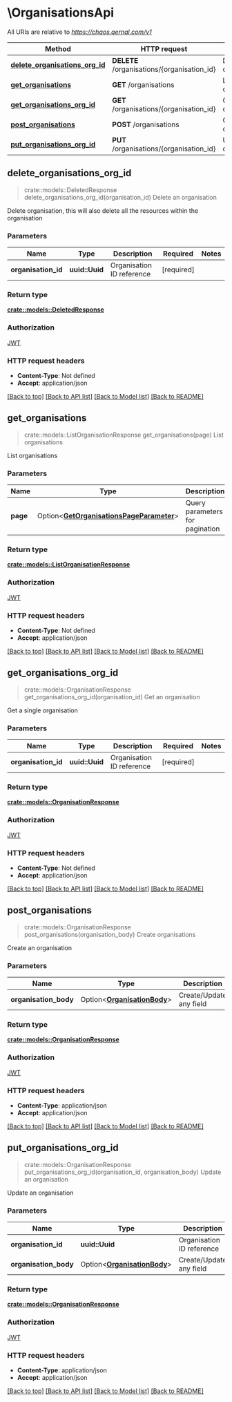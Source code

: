 # \OrganisationsApi

All URIs are relative to *https://chaos.qernal.com/v1*

Method | HTTP request | Description
------------- | ------------- | -------------
[**delete_organisations_org_id**](OrganisationsApi.md#delete_organisations_org_id) | **DELETE** /organisations/{organisation_id} | Delete an organisation
[**get_organisations**](OrganisationsApi.md#get_organisations) | **GET** /organisations | List organisations
[**get_organisations_org_id**](OrganisationsApi.md#get_organisations_org_id) | **GET** /organisations/{organisation_id} | Get an organisation
[**post_organisations**](OrganisationsApi.md#post_organisations) | **POST** /organisations | Create organisations
[**put_organisations_org_id**](OrganisationsApi.md#put_organisations_org_id) | **PUT** /organisations/{organisation_id} | Update an organisation



## delete_organisations_org_id

> crate::models::DeletedResponse delete_organisations_org_id(organisation_id)
Delete an organisation

Delete organisation, this will also delete all the resources within the organisation

### Parameters


Name | Type | Description  | Required | Notes
------------- | ------------- | ------------- | ------------- | -------------
**organisation_id** | **uuid::Uuid** | Organisation ID reference | [required] |

### Return type

[**crate::models::DeletedResponse**](DeletedResponse.md)

### Authorization

[JWT](../README.md#JWT)

### HTTP request headers

- **Content-Type**: Not defined
- **Accept**: application/json

[[Back to top]](#) [[Back to API list]](../README.md#documentation-for-api-endpoints) [[Back to Model list]](../README.md#documentation-for-models) [[Back to README]](../README.md)


## get_organisations

> crate::models::ListOrganisationResponse get_organisations(page)
List organisations

List organisations

### Parameters


Name | Type | Description  | Required | Notes
------------- | ------------- | ------------- | ------------- | -------------
**page** | Option<[**GetOrganisationsPageParameter**](.md)> | Query parameters for pagination |  |

### Return type

[**crate::models::ListOrganisationResponse**](ListOrganisationResponse.md)

### Authorization

[JWT](../README.md#JWT)

### HTTP request headers

- **Content-Type**: Not defined
- **Accept**: application/json

[[Back to top]](#) [[Back to API list]](../README.md#documentation-for-api-endpoints) [[Back to Model list]](../README.md#documentation-for-models) [[Back to README]](../README.md)


## get_organisations_org_id

> crate::models::OrganisationResponse get_organisations_org_id(organisation_id)
Get an organisation

Get a single organisation

### Parameters


Name | Type | Description  | Required | Notes
------------- | ------------- | ------------- | ------------- | -------------
**organisation_id** | **uuid::Uuid** | Organisation ID reference | [required] |

### Return type

[**crate::models::OrganisationResponse**](OrganisationResponse.md)

### Authorization

[JWT](../README.md#JWT)

### HTTP request headers

- **Content-Type**: Not defined
- **Accept**: application/json

[[Back to top]](#) [[Back to API list]](../README.md#documentation-for-api-endpoints) [[Back to Model list]](../README.md#documentation-for-models) [[Back to README]](../README.md)


## post_organisations

> crate::models::OrganisationResponse post_organisations(organisation_body)
Create organisations

Create an organisation

### Parameters


Name | Type | Description  | Required | Notes
------------- | ------------- | ------------- | ------------- | -------------
**organisation_body** | Option<[**OrganisationBody**](OrganisationBody.md)> | Create/Update any field |  |

### Return type

[**crate::models::OrganisationResponse**](OrganisationResponse.md)

### Authorization

[JWT](../README.md#JWT)

### HTTP request headers

- **Content-Type**: application/json
- **Accept**: application/json

[[Back to top]](#) [[Back to API list]](../README.md#documentation-for-api-endpoints) [[Back to Model list]](../README.md#documentation-for-models) [[Back to README]](../README.md)


## put_organisations_org_id

> crate::models::OrganisationResponse put_organisations_org_id(organisation_id, organisation_body)
Update an organisation

Update an organisation

### Parameters


Name | Type | Description  | Required | Notes
------------- | ------------- | ------------- | ------------- | -------------
**organisation_id** | **uuid::Uuid** | Organisation ID reference | [required] |
**organisation_body** | Option<[**OrganisationBody**](OrganisationBody.md)> | Create/Update any field |  |

### Return type

[**crate::models::OrganisationResponse**](OrganisationResponse.md)

### Authorization

[JWT](../README.md#JWT)

### HTTP request headers

- **Content-Type**: application/json
- **Accept**: application/json

[[Back to top]](#) [[Back to API list]](../README.md#documentation-for-api-endpoints) [[Back to Model list]](../README.md#documentation-for-models) [[Back to README]](../README.md)

